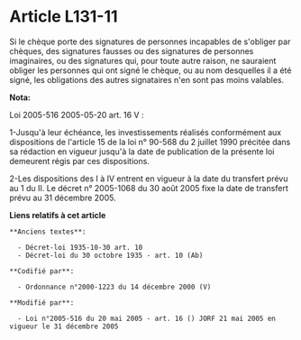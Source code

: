 # Article L131-11

Si le chèque porte des signatures de personnes incapables de s'obliger par chèques, des signatures fausses ou des signatures
de personnes imaginaires, ou des signatures qui, pour toute autre raison, ne sauraient obliger les personnes qui ont signé le
chèque, ou au nom desquelles il a été signé, les obligations des autres signataires n'en sont pas moins valables.

**Nota:**

Loi 2005-516 2005-05-20 art. 16 V : 

1-Jusqu'à leur échéance, les investissements réalisés conformément aux dispositions de l'article 15 de la loi n° 90-568 du 2
juillet 1990 précitée dans sa rédaction en vigueur jusqu'à la date de publication de la présente loi demeurent régis par ces
dispositions. 

2-Les dispositions des I à IV entrent en vigueur à la date du transfert prévu au 1 du II. Le décret n° 2005-1068 du 30 août
2005 fixe la date de transfert prévu au 31 décembre 2005.

**Liens relatifs à cet article**

	**Anciens textes**:

	  - Décret-loi 1935-10-30 art. 10
	  - Décret-loi du 30 octobre 1935 - art. 10 (Ab)

	**Codifié par**:

	  - Ordonnance n°2000-1223 du 14 décembre 2000 (V)

	**Modifié par**:

	  - Loi n°2005-516 du 20 mai 2005 - art. 16 () JORF 21 mai 2005 en vigueur le 31 décembre 2005

